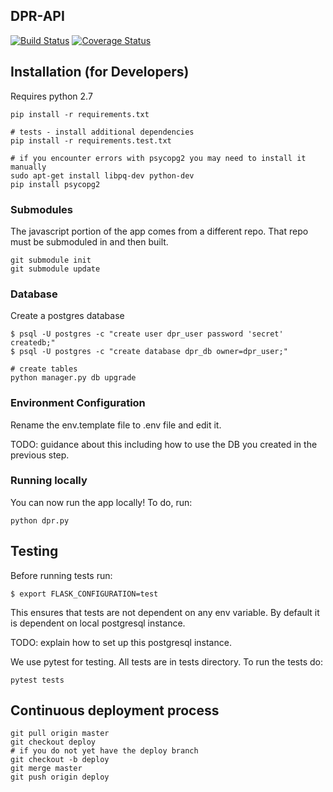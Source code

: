 ## DPR-API

[![Build Status](https://travis-ci.org/frictionlessdata/dpr-api.svg?branch=master)](https://travis-ci.org/frictionlessdata/dpr-api)
[![Coverage Status](https://coveralls.io/repos/github/frictionlessdata/dpr-api/badge.svg?branch=master)](https://coveralls.io/github/frictionlessdata/dpr-api?branch=master)

## Installation (for Developers)

Requires python 2.7

```
pip install -r requirements.txt

# tests - install additional dependencies
pip install -r requirements.test.txt

# if you encounter errors with psycopg2 you may need to install it manually
sudo apt-get install libpq-dev python-dev
pip install psycopg2
```

### Submodules

The javascript portion of the app comes from a different repo. That repo must
be submoduled in and then built.

```
git submodule init
git submodule update
```

### Database

Create a postgres database

```
$ psql -U postgres -c "create user dpr_user password 'secret' createdb;"
$ psql -U postgres -c "create database dpr_db owner=dpr_user;"

# create tables
python manager.py db upgrade
```

### Environment Configuration

Rename the env.template file to .env file and edit it.

TODO: guidance about this including how to use the DB you created in the
previous step.

### Running locally

You can now run the app locally! To do, run:

```
python dpr.py
```

## Testing

Before running tests run:

```
$ export FLASK_CONFIGURATION=test
```

This ensures that tests are not dependent on any env variable. By default it is dependent on
local postgresql instance.

TODO: explain how to set up this postgresql instance.

We use pytest for testing. All tests are in tests directory. To run the tests do:

```
pytest tests
```

## Continuous deployment process

```
git pull origin master
git checkout deploy
# if you do not yet have the deploy branch
git checkout -b deploy
git merge master
git push origin deploy
```
